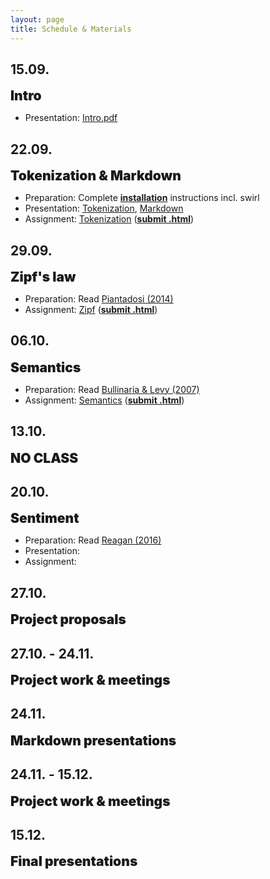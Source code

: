 ```yaml
---
layout: page
title: Schedule & Materials
---
```


<style>
e {
  font-size: 1.5em;
  font-weight: 900;
}

</style>

## 15.09.

<e>Intro</e>

- Presentation: <a href="https://dwulff.github.io/NLP_2020Autumn/assets/key/Intro.pdf">Intro.pdf</a>

## 22.09.

<e>Tokenization & Markdown</e>

- Preparation: Complete <a href="menu/installation"><b>installation</b></a> instructions incl. swirl
- Presentation: <a href="https://dwulff.github.io/NLP_2020Autumn/assets/sessions/Tokenization/Tokenization_intro.html">Tokenization</a>, <a href="https://dwulff.github.io/NLP_2020Autumn/assets/sessions/Tokenization/Markdown_intro.html">Markdown</a>
- Assignment: <a href="https://dwulff.github.io/NLP_2020Autumn/assets/sessions/Tokenization/Tokenization.html">Tokenization</a> (<a href="mailto:nlp2020autumn@gmail.com?subject=Tokenization%20assignment" class="button"><b>submit .html</b></a>)

## 29.09.

<e>Zipf's law</e>

- Preparation: Read <a href="https://dwulff.github.io/NLP_2020Autumn/assets/pdf/Piantadosi2014.pdf">Piantadosi (2014)</a>
- Assignment: <a href="https://dwulff.github.io/NLP_2020Autumn/assets/sessions/Zipf/Zipf.html">Zipf</a> (<a href="mailto:nlp2020autumn@gmail.com?subject=Zipf%20assignment" class="button"><b>submit .html</b></a>)

## 06.10.

<e>Semantics</e>

- Preparation: Read <a href="https://dwulff.github.io/NLP_2020Autumn/assets/pdf/Bullinaria&Levy2007.pdf">Bullinaria & Levy (2007)</a>
- Assignment: <a href="https://dwulff.github.io/NLP_2020Autumn/assets/sessions/Semantics/Semantics.html">Semantics</a> (<a href="mailto:nlp2020autumn@gmail.com?subject=Semantics%20assignment" class="button"><b>submit .html</b></a>)

## 13.10.

<e>NO CLASS</e>

## 20.10.

<e>Sentiment</e>

- Preparation: Read <a href="https://dwulff.github.io/NLP_2020Autumn/assets/pdf/Reagan2016.pdf">Reagan (2016)</a>
- Presentation:
- Assignment:

## 27.10.

<e>Project proposals</e>

## 27.10. - 24.11.

<e>Project work & meetings</e>

## 24.11.

<e>Markdown presentations</e>

## 24.11. - 15.12.

<e>Project work & meetings</e>

## 15.12.

<e>Final presentations</e>
